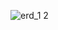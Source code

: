 ![erd_1 2](https://cloud.githubusercontent.com/assets/12487092/11349828/e4e2a148-91f3-11e5-9dee-316e3b6a2462.png)
